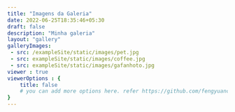 ```yaml
---
title: "Imagens da Galeria"
date: 2022-06-25T18:35:46+05:30
draft: false
description: "Minha galeria"
layout: "gallery"
galleryImages:
 - src: /exampleSite/static/images/pet.jpg
 - src: exampleSite/static/images/coffee.jpg
 - src: exampleSite/static/images/gafanhoto.jpg
viewer : true
viewerOptions : {
    title: false
    # you can add more options here. refer https://github.com/fengyuanchen/viewerjs?tab=readme-ov-file#options
}
---
```

